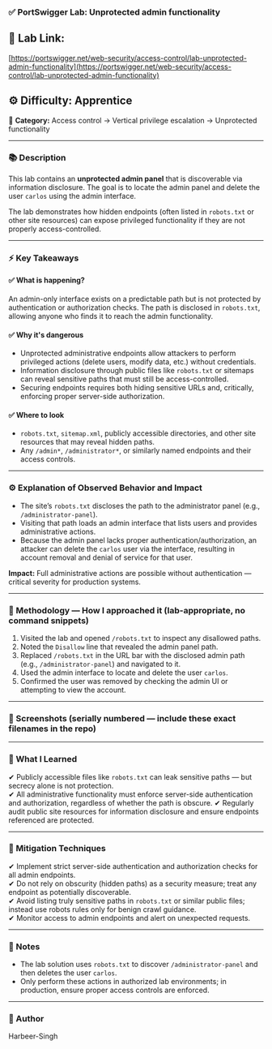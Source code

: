 ### ✅ **PortSwigger Lab: Unprotected admin functionality**

## 🔗 **Lab Link:**

[https://portswigger.net/web-security/access-control/lab-unprotected-admin-functionality](https://portswigger.net/web-security/access-control/lab-unprotected-admin-functionality)

## ⚙️ **Difficulty:** Apprentice

📂 **Category:** Access control → Vertical privilege escalation → Unprotected functionality

---

### 📚 **Description**

This lab contains an **unprotected admin panel** that is discoverable via information disclosure. The goal is to locate the admin panel and delete the user `carlos` using the admin interface.

The lab demonstrates how hidden endpoints (often listed in `robots.txt` or other site resources) can expose privileged functionality if they are not properly access-controlled.

---

### ⚡ **Key Takeaways**

#### ✅ What is happening?

An admin-only interface exists on a predictable path but is not protected by authentication or authorization checks. The path is disclosed in `robots.txt`, allowing anyone who finds it to reach the admin functionality.

#### ✅ Why it's dangerous

* Unprotected administrative endpoints allow attackers to perform privileged actions (delete users, modify data, etc.) without credentials.
* Information disclosure through public files like `robots.txt` or sitemaps can reveal sensitive paths that must still be access-controlled.
* Securing endpoints requires both hiding sensitive URLs and, critically, enforcing proper server-side authorization.

#### ✅ Where to look

* `robots.txt`, `sitemap.xml`, publicly accessible directories, and other site resources that may reveal hidden paths.
* Any `/admin*`, `/administrator*`, or similarly named endpoints and their access controls.

---

### ⚙️ **Explanation of Observed Behavior and Impact**

* The site’s `robots.txt` discloses the path to the administrator panel (e.g., `/administrator-panel`).
* Visiting that path loads an admin interface that lists users and provides administrative actions.
* Because the admin panel lacks proper authentication/authorization, an attacker can delete the `carlos` user via the interface, resulting in account removal and denial of service for that user.

**Impact:** Full administrative actions are possible without authentication — critical severity for production systems.

---

### 🧪 Methodology — How I approached it (lab-appropriate, no command snippets)

1. Visited the lab and opened `/robots.txt` to inspect any disallowed paths.
2. Noted the `Disallow` line that revealed the admin panel path.
3. Replaced `/robots.txt` in the URL bar with the disclosed admin path (e.g., `/administrator-panel`) and navigated to it.
4. Used the admin interface to locate and delete the user `carlos`.
5. Confirmed the user was removed by checking the admin UI or attempting to view the account.

---

### 📸 Screenshots (serially numbered — include these exact filenames in the repo)



---

### 📝 What I Learned

✔ Publicly accessible files like `robots.txt` can leak sensitive paths — but secrecy alone is not protection.          
✔ All administrative functionality must enforce server-side authentication and authorization, regardless of whether the path is obscure. 
✔ Regularly audit public site resources for information disclosure and ensure endpoints referenced are protected.  

---

### 🔐 Mitigation Techniques

✔ Implement strict server-side authentication and authorization checks for all admin endpoints.         
✔ Do not rely on obscurity (hidden paths) as a security measure; treat any endpoint as potentially discoverable.        
✔ Avoid listing truly sensitive paths in `robots.txt` or similar public files; instead use robots rules only for benign crawl guidance.  
✔ Monitor access to admin endpoints and alert on unexpected requests.                 

---

### 🧾 Notes

* The lab solution uses `robots.txt` to discover `/administrator-panel` and then deletes the user `carlos`.
* Only perform these actions in authorized lab environments; in production, ensure proper access controls are enforced.

---

### 👤 Author

Harbeer-Singh

